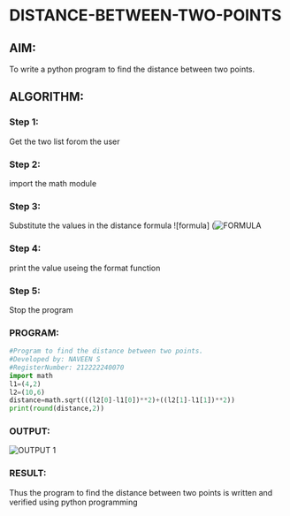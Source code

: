 # DISTANCE-BETWEEN-TWO-POINTS

## AIM:
To write a python program to find the distance between two points.

## ALGORITHM:
### Step 1: 
Get the two list forom the user

### Step 2: 
import the math module

### Step 3: 
Substitute the values in the distance formula ![formula]
(![FORMULA](https://github.com/Naveensrinivasan07/DISTANCE-BETWEEN-TWO-POINTS/assets/119475891/61026b6e-d09c-41a1-80ed-e6b81ea24f63)


### Step 4: 
print the value useing the format function

### Step 5: 
Stop the program

### PROGRAM:
```python
#Program to find the distance between two points.
#Developed by: NAVEEN S
#RegisterNumber: 212222240070
import math
l1=(4,2)
l2=(10,6)
distance=math.sqrt(((l2[0]-l1[0])**2)+((l2[1]-l1[1])**2))
print(round(distance,2))
```
### OUTPUT:
![OUTPUT 1](https://github.com/Naveensrinivasan07/DISTANCE-BETWEEN-TWO-POINTS/assets/119475891/6174b2b5-d2ad-4664-9a59-807497f1e568)
### RESULT:
Thus the program to find the distance between two points is written and verified using python programming



